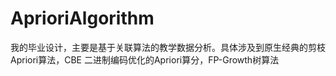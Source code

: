 # AprioriAlgorithm
我的毕业设计，主要是基于关联算法的教学数据分析。具体涉及到原生经典的剪枝Apriori算法，CBE 二进制编码优化的Apriori算分，FP-Growth树算法
